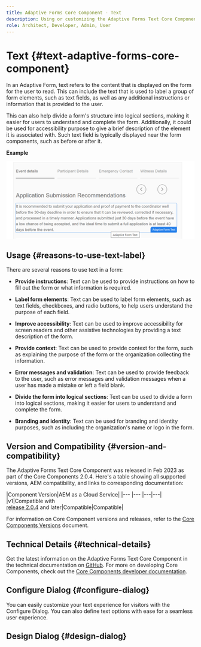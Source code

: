```yaml
---
title: Adaptive Forms Core Component - Text 
description: Using or customizing the Adaptive Forms Text Core Component.
role: Architect, Developer, Admin, User
---
```


# Text {#text-adaptive-forms-core-component}

In an Adaptive Form, text refers to the content that is displayed on the form for the user to read. This can include the text that is used to label a group of form elements, such as text fields, as well as any additional instructions or information that is provided to the user.

This can also help divide a form's structure into logical sections, making it easier for users to understand and complete the form. Additionally, it could be used for accessibility purpose to give a brief description of the element it is associated with. Such text field is typically displayed near the form components, such as before or after it.

**Example**

![](/help/adaptive-forms/assets/text.png)

## Usage {#reasons-to-use-text-label}

There are several reasons to use text in a form:

*   **Provide instructions**: Text can be used to provide instructions on how to fill out the form or what information is required.

*   **Label form elements**: Text can be used to label form elements, such as text fields, checkboxes, and radio buttons, to help users understand the purpose of each field.

*   **Improve accessibility**: Text can be used to improve accessibility for screen readers and other assistive technologies by providing a text description of the form.

*   **Provide context**: Text can be used to provide context for the form, such as explaining the purpose of the form or the organization collecting the information.

*   **Error messages and validation**: Text can be used to provide feedback to the user, such as error messages and validation messages when a user has made a mistake or left a field blank.

*   **Divide the form into logical sections**: Text can be used to divide a form into logical sections, making it easier for users to understand and complete the form.

*   **Branding and identity**: Text can be used for branding and identity purposes, such as including the organization's name or logo in the form.

## Version and Compatibility {#version-and-compatibility}

The Adaptive Forms Text Core Component was released in Feb 2023 as part of the Core Components 2.0.4. Here's a table showing all supported versions, AEM compatibility, and links to corresponding documentation:

|Component Version|AEM as a Cloud Service|
|--- |--- |---|---|
|v1|Compatible with<br>[release 2.0.4](/help/versions.md) and later|Compatible|Compatible|

For information on Core Component versions and releases, refer to the [Core Components Versions](/help/versions.md) document.

<!-- ## Sample Component Output {#sample-component-output}

To experience the Accordion Component as well as see examples of its configuration options as well as HTML and JSON output, visit the [Component Library](https://adobe.com/go/aem_cmp_library_accordion). -->

## Technical Details {#technical-details}

Get the latest information on the Adaptive Forms Text Core Component in the technical documentation on [GitHub](https://github.com/adobe/aem-core-forms-components/tree/master/ui.af.apps/src/main/content/jcr_root/apps/core/fd/components/form/text/v1/text). For more on developing Core Components, check out the [Core Components developer documentation](/help/developing/overview.md).

## Configure Dialog {#configure-dialog}

You can easily customize your text experience for visitors with the Configure Dialog. You can also define text options with ease for a seamless user experience.

## Design Dialog {#design-dialog}

